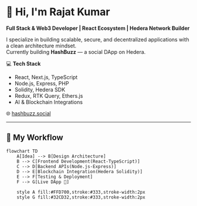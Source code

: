 # 👋 Hi, I'm Rajat Kumar

**Full Stack & Web3 Developer | React Ecosystem | Hedera Network Builder**  

I specialize in building scalable, secure, and decentralized applications with a clean architecture mindset.  
Currently building **HashBuzz** — a social DApp on Hedera.  

💻 **Tech Stack**  
- React, Next.js, TypeScript  
- Node.js, Express, PHP  
- Solidity, Hedera SDK  
- Redux, RTK Query, Ethers.js  
- AI & Blockchain Integrations  

🌐 [hashbuzz.social](https://hashbuzz.social)

---

## 🚀 My Workflow

```mermaid
flowchart TD
    A[Idea] --> B[Design Architecture]
    B --> C[Frontend Development(React-TypeScript)]
    C --> D[Backend APIs(Node.js-Express)]
    D --> E[Blockchain Integration(Hedera Solidity)]
    E --> F[Testing & Deployment]
    F --> G[Live DApp 🚀]
    
    style A fill:#FFD700,stroke:#333,stroke-width:2px
    style G fill:#32CD32,stroke:#333,stroke-width:2px
